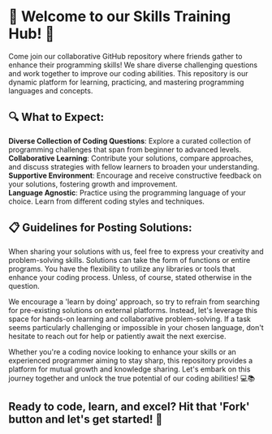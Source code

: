 # 🚀 Welcome to our Skills Training Hub! 🤖

Come join our collaborative GitHub repository where friends gather to enhance their programming skills! We share diverse challenging questions and work together to improve our coding abilities. This repository is our dynamic platform for learning, practicing, and mastering programming languages and concepts.

## 🔍 What to Expect:

**Diverse Collection of Coding Questions**: Explore a curated collection of programming challenges that span from beginner to advanced levels.  
**Collaborative Learning**: Contribute your solutions, compare approaches, and discuss strategies with fellow learners to broaden your understanding.  
**Supportive Environment**: Encourage and receive constructive feedback on your solutions, fostering growth and improvement.  
**Language Agnostic**: Practice using the programming language of your choice. Learn from different coding styles and techniques.  

## 📋 Guidelines for Posting Solutions:

When sharing your solutions with us, feel free to express your creativity and problem-solving skills. Solutions can take the form of functions or entire programs. You have the flexibility to utilize any libraries or tools that enhance your coding process. Unless, of course, stated otherwise in the question.

We encourage a 'learn by doing' approach, so try to refrain from searching for pre-existing solutions on external platforms. Instead, let's leverage this space for hands-on learning and collaborative problem-solving. If a task seems particularly challenging or impossible in your chosen language, don't hesitate to reach out for help or patiently await the next exercise.



Whether you're a coding novice looking to enhance your skills or an experienced programmer aiming to stay sharp, this repository provides a platform for mutual growth and knowledge sharing. Let's embark on this journey together and unlock the true potential of our coding abilities! 💻📚

## Ready to code, learn, and excel? Hit that **'Fork'** button and let's get started! 🌟







